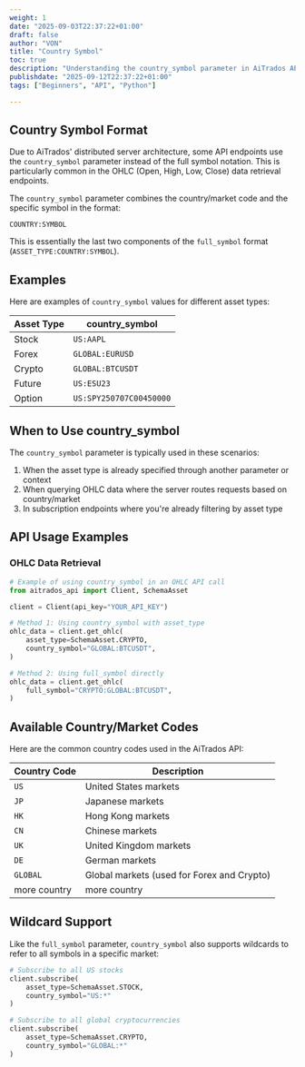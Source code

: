 ```yaml
---
weight: 1
date: "2025-09-03T22:37:22+01:00"
draft: false
author: "VON"
title: "Country Symbol"
toc: true
description: "Understanding the country_symbol parameter in AiTrados API"
publishdate: "2025-09-12T22:37:22+01:00"
tags: ["Beginners", "API", "Python"]

---
```


## Country Symbol Format

Due to AiTrados' distributed server architecture, some API endpoints use the `country_symbol` parameter instead of the full symbol notation. This is particularly common in the OHLC (Open, High, Low, Close) data retrieval endpoints.

The `country_symbol` parameter combines the country/market code and the specific symbol in the format:

```
COUNTRY:SYMBOL
```

This is essentially the last two components of the `full_symbol` format (`ASSET_TYPE:COUNTRY:SYMBOL`).

## Examples

Here are examples of `country_symbol` values for different asset types:

| Asset Type | country_symbol |
|------------|----------------|
| Stock      | `US:AAPL`      | 
| Forex      | `GLOBAL:EURUSD` | 
| Crypto     | `GLOBAL:BTCUSDT` |
| Future     | `US:ESU23`     |
| Option     | `US:SPY250707C00450000` | 

## When to Use country_symbol

The `country_symbol` parameter is typically used in these scenarios:

1. When the asset type is already specified through another parameter or context
2. When querying OHLC data where the server routes requests based on country/market
3. In subscription endpoints where you're already filtering by asset type

## API Usage Examples

### OHLC Data Retrieval

```python
# Example of using country_symbol in an OHLC API call
from aitrados_api import Client, SchemaAsset

client = Client(api_key="YOUR_API_KEY")

# Method 1: Using country_symbol with asset_type
ohlc_data = client.get_ohlc(
    asset_type=SchemaAsset.CRYPTO,
    country_symbol="GLOBAL:BTCUSDT",
)

# Method 2: Using full_symbol directly
ohlc_data = client.get_ohlc(
    full_symbol="CRYPTO:GLOBAL:BTCUSDT",
)
```

## Available Country/Market Codes

Here are the common country codes used in the AiTrados API:

| Country Code | Description |
|--------------|-------------|
| `US`         | United States markets |
| `JP`         | Japanese markets |
| `HK`         | Hong Kong markets |
| `CN`         | Chinese markets |
| `UK`         | United Kingdom markets |
| `DE`         | German markets |
| `GLOBAL`     | Global markets (used for Forex and Crypto) |
| more country |  more country|

## Wildcard Support

Like the `full_symbol` parameter, `country_symbol` also supports wildcards to refer to all symbols in a specific market:

```python
# Subscribe to all US stocks
client.subscribe(
    asset_type=SchemaAsset.STOCK,
    country_symbol="US:*"
)

# Subscribe to all global cryptocurrencies
client.subscribe(
    asset_type=SchemaAsset.CRYPTO,
    country_symbol="GLOBAL:*"
)
```

